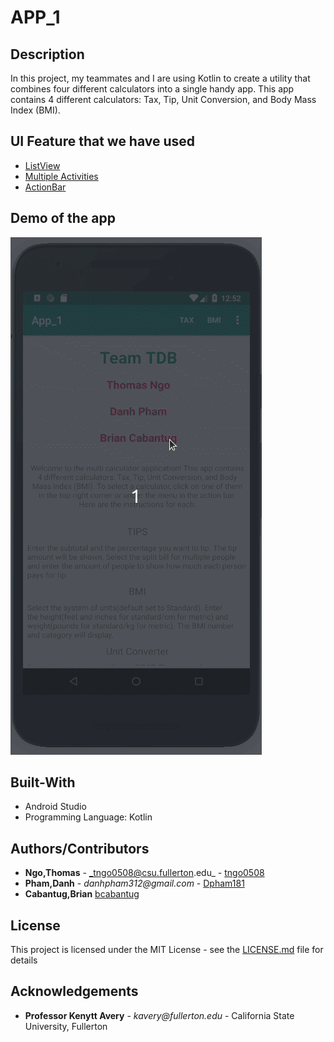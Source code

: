 # APP_1
## Description
In this project, my teammates and I are using Kotlin to create a utility that combines four different calculators into a 
single handy app. This app contains 4 different calculators: Tax, Tip, Unit Conversion, and Body Mass Index (BMI).
## UI Feature that we have used
- [ListView](https://developer.android.com/reference/android/widget/ListView)
- [Multiple Activities](https://developer.android.com/training/basics/firstapp/starting-activity)
- [ActionBar](https://developer.android.com/reference/android/support/v7/app/ActionBar)
## Demo of the app
![Demo](https://github.com/tngo0508/APP_1/blob/master/demo.gif)
## Built-With
- Android Studio
- Programming Language: Kotlin
## Authors/Contributors
- **Ngo,Thomas** - _tngo0508@csu.fullerton.edu_ - [tngo0508](https://github.com/tngo0508)
- **Pham,Danh** - _danhpham312@gmail.com_ - [Dpham181](https://github.com/Dpham181)
- **Cabantug,Brian** [bcabantug](https://github.com/bcabantug)
## License
This project is licensed under the MIT License - see the [LICENSE.md](LICENSE.md) file for details
## Acknowledgements
-   **Professor Kenytt Avery** - _kavery@fullerton.edu_ - California State University, Fullerton
